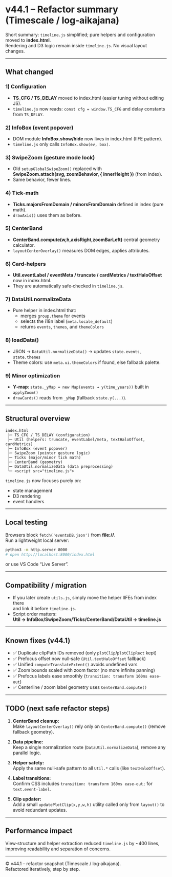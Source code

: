 # v44.1 – Refactor summary (Timescale / log‑aikajana)

Short summary: `timeline.js` simplified; pure helpers and configuration moved to **index.html**.  
Rendering and D3 logic remain inside `timeline.js`. No visual layout changes.

---

## What changed

### 1) Configuration
- **TS_CFG / TS_DELAY** moved to index.html (easier tuning without editing JS).
- `timeline.js` now reads: `const cfg = window.TS_CFG` and delay constants from `TS_DELAY`.

### 2) InfoBox (event popover)
- DOM module **InfoBox.show/hide** now lives in index.html (IIFE pattern).
- `timeline.js` only calls `InfoBox.show(ev, box)`.

### 3) SwipeZoom (gesture mode lock)
- Old `setupGlobalSwipeZoom()` replaced with  
  **SwipeZoom.attach(svg, zoomBehavior, { innerHeight })** (from index).
- Same behavior, fewer lines.

### 4) Tick‑math
- **Ticks.majorsFromDomain / minorsFromDomain** defined in index (pure math).
- `drawAxis()` uses them as before.

### 5) CenterBand
- **CenterBand.compute(w,h,axisRight,zoomBarLeft)** central geometry calculator.
- `layoutCenterOverlay()` measures DOM edges, applies attributes.

### 6) Card‑helpers
- **Util.eventLabel / eventMeta / truncate / cardMetrics / textHaloOffset**  
  now in index.html.
- They are automatically safe‑checked in `timeline.js`.

### 7) DataUtil.normalizeData
- Pure helper in index.html that:
  - merges `group.theme` for events  
  - selects the i18n label (`meta.locale_default`)  
  - returns `events`, `themes`, and `themeColors`

### 8) loadData()
- JSON → `DataUtil.normalizeData()` → updates `state.events`, `state.themes`
- Theme colors: use `meta.ui.themeColors` if found, else fallback palette.

### 9) Minor optimization
- **Y‑map**: `state._yMap = new Map(events → y(time_years))` built in `applyZoom()`
- `drawCards()` reads from `_yMap` (fallback `state.y(...)`).

---

## Structural overview

```
index.html
 ├─ TS_CFG / TS_DELAY (configuration)
 ├─ Util (helpers: truncate, eventLabel/meta, textHaloOffset, cardMetrics)
 ├─ InfoBox (event popover)
 ├─ SwipeZoom (pointer gesture logic)
 ├─ Ticks (major/minor tick math)
 ├─ CenterBand (geometry)
 ├─ DataUtil.normalizeData (data preprocessing)
 └─ <script src="timeline.js">
```

`timeline.js` now focuses purely on:
- state management  
- D3 rendering  
- event handlers  

---

## Local testing

Browsers block `fetch('eventsDB.json')` from **file://**.  
Run a lightweight local server:

```bash
python3 -m http.server 8000
# open http://localhost:8000/index.html
```

or use VS Code “Live Server”.

---

## Compatibility / migration

- If you later create `utils.js`, simply move the helper IIFEs from index there  
  and link it before `timeline.js`.
- Script order matters:  
  **Util → InfoBox/SwipeZoom/Ticks/CenterBand/DataUtil → timeline.js**

---

## Known fixes (v44.1)

- ✅ Duplicate clipPath IDs removed (only `plotClip`/`plotClipRect` kept)
- ✅ Prefocus offset now null‑safe (`Util.textHaloOffset` fallback)
- ✅ Unified `computeTranslateExtent()` avoids undefined vars
- ✅ Zoom bounds scaled with zoom factor (no more infinite panning)
- ✅ Prefocus labels ease smoothly (`transition: transform 160ms ease-out`)
- ✅ Centerline / zoom label geometry uses `CenterBand.compute()`

---

## TODO (next safe refactor steps)

1. **CenterBand cleanup:**  
   Make `layoutCenterOverlay()` rely only on `CenterBand.compute()` (remove fallback geometry).

2. **Data pipeline:**  
   Keep a single normalization route (`DataUtil.normalizeData`), remove any parallel logic.

3. **Helper safety:**  
   Apply the same null‑safe pattern to all `Util.*` calls (like `textHaloOffset`).

4. **Label transitions:**  
   Confirm CSS includes `transition: transform 160ms ease-out;` for `text.event-label`.

5. **Clip updater:**  
   Add a small `updatePlotClip(x,y,w,h)` utility called only from `layout()` to avoid redundant updates.

---

## Performance impact

View‑structure and helper extraction reduced `timeline.js` by ~400 lines,  
improving readability and separation of concerns.

---

© v44.1 – refactor snapshot (Timescale / log‑aikajana).  
Refactored iteratively, step by step.
